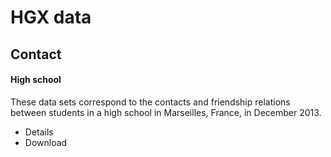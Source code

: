# HGX data

## Contact

#### High school
These data sets correspond to the contacts and friendship relations between students in a high school in Marseilles, France, in December 2013.
* Details
* Download
